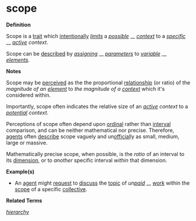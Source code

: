 # scope

**Definition**

Scope is a [trait](https://github.com/gcassel/Modular-Organization-Terminology/blob/master/terms/trait.md) which [intentionally](https://github.com/gcassel/Modular-Organization-Terminology/blob/master/terms/intend.md) [_limits_](https://github.com/gcassel/Modular-Organization-Terminology/blob/master/terms/limit.md) a [_possible_](https://github.com/gcassel/Modular-Organization-Terminology/blob/master/terms/potential.md) __ [_context_](https://github.com/gcassel/Modular-Organization-Terminology/blob/master/terms/context.md) to a [_specific_](https://github.com/gcassel/Modular-Organization-Terminology/blob/master/terms/specific.md) __ [_active_](https://github.com/gcassel/Modular-Organization-Terminology/blob/master/terms/active.md) _context_.

Scope can be [described](https://github.com/gcassel/Modular-Organization-Terminology/blob/master/terms/describe.md) by [_assigning_](https://github.com/gcassel/Modular-Organization-Terminology/blob/master/terms/assign.md) __ [_parameters_](https://github.com/gcassel/Modular-Organization-Terminology/blob/master/terms/parameter.md) to [_variable_](https://github.com/gcassel/Modular-Organization-Terminology/blob/master/terms/variable.md) __ [_elements_](https://github.com/gcassel/Modular-Organization-Terminology/blob/master/terms/element.md)_._

**Notes**

Scope may be [perceived](https://github.com/gcassel/Modular-Organization-Terminology/blob/master/terms/perceive.md) as the the proportional [relationship](https://github.com/gcassel/Modular-Organization-Terminology/blob/master/terms/relate.md) (or ratio) of the _magnitude of an_ [_element_](https://github.com/gcassel/Modular-Organization-Terminology/blob/master/terms/element.md) to _the magnitude of a_ [_context_](https://github.com/gcassel/Modular-Organization-Terminology/edit/master/terms/context.md) which it's considered within.

Importantly, scope often indicates the relative size of an [_active_](https://github.com/gcassel/Modular-Organization-Terminology/edit/master/terms/active.md) _context_ to a [_potential_](https://github.com/gcassel/Modular-Organization-Terminology/edit/master/terms/potential.md) _context_.

Perceptions of scope often depend upon [ordinal](https://github.com/gcassel/Modular-Organization-Terminology/blob/master/terms/order.md) rather than [interval](https://github.com/gcassel/Modular-Organization-Terminology/blob/master/terms/interval.md) comparison, and can be neither mathematical nor precise. Therefore, [agents](https://github.com/gcassel/Modular-Organization-Terminology/blob/master/terms/agent.md) often [describe](https://github.com/gcassel/Modular-Organization-Terminology/edit/master/terms/describe.md) scope vaguely and un[official](https://github.com/gcassel/Modular-Organization-Terminology/edit/master/terms/official.md)ly as small, medium, large or massive.

Mathematically precise scope, when possible, is the _ratio_ of an interval to its [dimension](https://github.com/gcassel/Modular-Organization-Terminology/blob/master/terms/dimension.md), or to _another_ specific interval _within_ that dimension.

**Example(s)**

* An [agent](https://github.com/gcassel/Modular-Organization-Terminology/blob/master/terms/agent.md) might [request](https://github.com/gcassel/Modular-Organization-Terminology/blob/master/terms/request.md) to [discuss](https://github.com/gcassel/Modular-Organization-Terminology/blob/master/terms/discuss.md) the [topic](https://github.com/gcassel/Modular-Organization-Terminology/blob/master/terms/topic.md) of _un_[_paid_](https://github.com/gcassel/Modular-Organization-Terminology/blob/master/terms/remunerate.md) __ [_work_](https://github.com/gcassel/Modular-Organization-Terminology/blob/master/terms/work.md) within the [scope](https://github.com/gcassel/Modular-Organization-Terminology/blob/master/terms/scope.md) of a specific [collective](https://github.com/gcassel/Modular-Organization-Terminology/blob/master/terms/collective.md).

**Related Terms**

[_hierarchy_](https://github.com/gcassel/Modular-Organization-Terminology/blob/master/terms/hierarchy.md)
